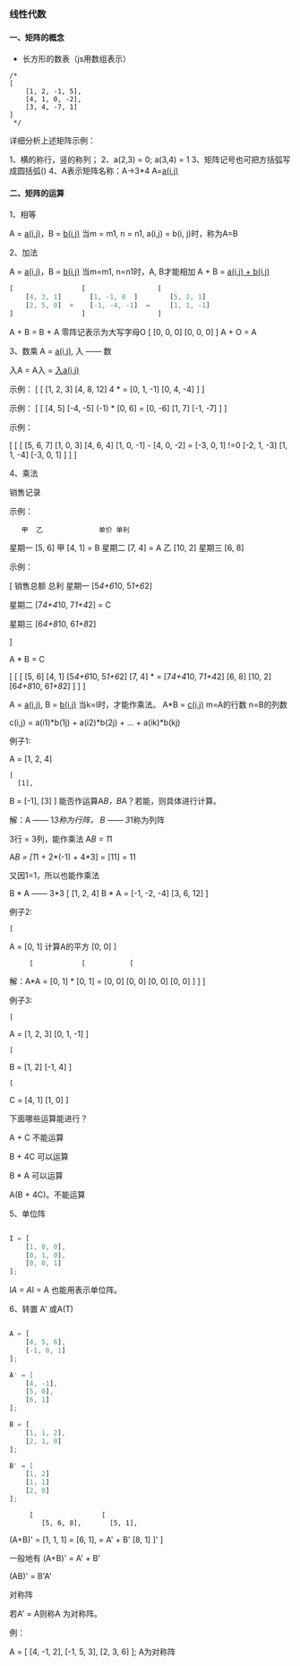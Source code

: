 ### 线性代数

#### 一、矩阵的概念

* 长方形的数表（js用数组表示）

```
/*
[
	[1, 2, -1, 5],
	[4, 1, 0, -2],
	[3, 4, -7, 1]
]
 */
```

详细分析上述矩阵示例：

1、横的称行，竖的称列；
2、a(2,3) = 0; a(3,4) = 1
3、矩阵记号也可把方括弧写成圆括弧()
4、A表示矩阵名称：A->3*4   A=[a(i,j)](3*4)

#### 二、矩阵的运算

1、相等

A = [a(i,j)](m*n)，B = [b(i,j)](m1*n1)
当m = m1, n = n1, a(i,j) = b(i, j)时，称为A=B

2、加法

A = [a(i,j)](m*n)，B = [b(i,j)](m1*n1)
当m=m1, n=n1时，A, B才能相加
A + B = [a(i,j) + b(i,j)](m*n)

```js
[                 [                  [
	[4, 3, 1]       [1, -1, 0  ]        [5, 2, 1]
	[2, 5, 0]  +    [-1, -4, -1]  =     [1, 1, -1]
]                 ]                  ]
```


A + B = B + A
零阵记表示为大写字母O
[
	[0, 0, 0]
	[0, 0, 0]
]
A + O = A

3、数乘
A = [a(i,j)](m*n), 入 —— 数

入A = A入 = [入a(i,j)](m*n)

示例：
    [                 [
        [1, 2, 3]         [4, 8, 12]
4 *                 = 
        [0, 1, -1]        [0, 4, -4]
    ]                 ]


示例：
      [           [
         [4, 5]      [-4, -5]
(-1) *   [0, 6] =    [0, -6]
         [1, 7]      [-1, -7]
      ]           ]

示例：

[                [              [
 [5, 6, 7]        [1, 0, 3]      [4, 6, 4]
 [1, 0, -1]   -   [4, 0, -2] =   [-3, 0, 1] !=0
 [-2, 1, -3]      [1, 1, -4]     [-3, 0, 1] 
]                ]              ] 

4、乘法

销售记录

示例：

       甲  乙              单价 单利
星期一  [5, 6]          甲  [4, 1]   = B
星期二  [7, 4] = A      乙  [10, 2]
星期三  [6, 8]

示例：

[
       销售总额     总利
星期一  [5*4+6*10, 5*1+6*2]

星期二  [7*4+4*10, 7*1+4*2] = C

星期三  [6*4+8*10, 6*1+8*2]

]

A * B = C

[           [           [
  [5, 6]      [4, 1]      [5*4+6*10, 5*1+6*2]
  [7, 4]  *           =   [7*4+4*10, 7*1+4*2]
  [6, 8]      [10, 2]     [6*4+8*10, 6*1+8*2]
]           ]           ]

A = [a(i,j)](m*k), B = [b(i,j)](l*n)
当k=l时，才能作乘法。
A*B = [c(i,j)](m*n)  m=A的行数 n=B的列数

c(i,j) = a(i1)*b(1j) + a(i2)*b(2j) + ... + a(ik)*b(kj)

例子1:

A = [1, 2, 4]

    [
      [1],
B =   [-1],
      [3]
    ]
能否作运算A*B，B*A？若能，则具体进行计算。

解：A —— 1*3称为行阵，
   B —— 3*1称为列阵

3行 = 3列，能作乘法 A*B = 1*1

A*B = [1*1 + 2*(-1) + 4*3] = [11] = 11

又因1=1，所以也能作乘法

B * A —— 3*3
        [
           [1, 2, 4]
B * A =    [-1, -2, -4]
           [3, 6, 12]
        ]

例子2:

	[
A =   [0, 1]   计算A的平方
      [0, 0]
    ]

         [            [           [
解：A*A =   [0, 1]  *    [0, 1]  =   [0, 0]
           [0, 0]       [0, 0]      [0, 0]
         ]            ]           ]

例子3:

    [
A =   [1, 2, 3]
      [0, 1, -1]
    ]

    [
B =   [1, 2]
      [-1, 4]
    ]

    [
C =   [4, 1]
      [1, 0]
    ]

下面哪些运算能进行？

A + C 不能运算


B + 4C 可以运算


B * A 可以运算


A(B + 4C)。不能运算

5、单位阵

```js

I = [
	[1, 0, 0],
	[0, 1, 0],
	[0, 0, 1]
];

```

I*A = A*I = A
也能用表示单位阵。

6、转置 A' 或A(T)	

```js

A = [
	[4, 5, 6],
	[-1, 0, 1]
];

A' = [
	[4, -1],
	[5, 0],
	[6, 1]
];

B = [
	[1, 1, 2],
	[2, 1, 0]
];

B' = [
	[1, 2]
	[1, 1]
	[2, 0]
];

```
	     [                 [
		    [5, 6, 8],       [5, 1],
(A+B)' = 	[1, 1, 1]   =    [6, 1],  = A' + B'
                             [8, 1]
	     ]'                ]

一般地有 (A+B)' = A' + B'

(AB)' = B'A'

对称阵

若A' = A则称A	为对称阵。

例：

A = [
	[4, -1, 2],
	[-1, 5, 3],
	[2, 3, 6]
];
A为对称阵

